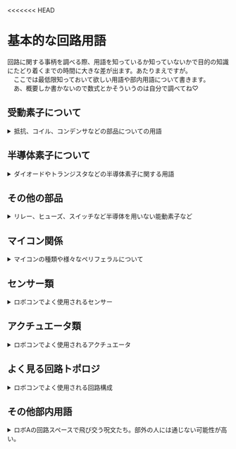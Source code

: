<<<<<<< HEAD
# 基本的な回路用語  

回路に関する事柄を調べる際、用語を知っているか知っていないかで目的の知識にたどり着くまでの時間に大きな差が出ます。あたりまえですが。  
　ここでは最低限知っておいて欲しい用語や部内用語について書きます。  
　あ、概要しか書かないので数式とかそういうのは自分で調べてね♡

## 受動素子について

<details><summary> 抵抗、コイル、コンデンサなどの部品についての用語</summary><div>

### 受動素子

- 抵抗・コイル・コンデンサなどの能動的な動作（整流・増幅など）をしない素子  

### 抵抗

- 印加電圧に比例して電流が流れる素子
- レジスタンス（R）
  - 電流を妨げる度合。単位はΩ（オーム）
- コンダクタンス（G）
  - 電流を流す度合。レジスタンスの逆数。
  - 単位はS（ジーメンス）
- 定格電力
  - 抵抗素子で消費させられる最大電力
  - ロボA内では単に定格ともいう
  - カーボン抵抗であれば1/2W、1/4W、1/6Wなどのものが多い
- 許容誤差
  - 抵抗器の製品としての抵抗値のばらつき具合
- カーボン抵抗
  - 一番よく使われる抵抗。安いが許容誤差が大きい（±5%が多い）。
- 金属皮膜抵抗
  - 高精度のものが多いので精度が必要な場面でよく使用される。
- セメント抵抗
  - 定格電力が大きいものが多い。
  - 寄生インダクタンス大きいがちなので一応注意（巻線抵抗のタイプが多いから）
  - 焼けると割と独特の匂いがする。鉄板を焼いたにおいというかなんというか
- シャント抵抗
  - 電流検出に使用される抵抗
  - オームの法則より抵抗両端の電圧を測定すれば流れている電流がわかる
  - 損失を減らすため抵抗値がミリオームオーダーの製品が多い
- 可変抵抗
  - 抵抗値を可変させることのできる抵抗
  - 半固定抵抗
    - 可変抵抗の中でも特にドライバーなどで調整するタイプのものを指す

### インダクタ（コイル）

- 流れる電流の微分値に比例して電圧が発生する素子。
- 印加電圧の積分値に比例して電流が流れる素子とも言える。
- 磁場にエネルギー蓄える。
- 「電流の変化を妨げる素子」ていうのがイメージしやすいかな？
- インダクタンス（L）
  - 巻線に電流 I が流れるときの巻線を貫く磁束 Φ であるときの比例係数（wiki丸コピ）
  - 大きいほど電流の変化によって発生する電圧が大きくなる。
  - 単位はH（ヘンリー）
- 定格電流
  - インダクタ素子に流してよい最大電流。
  - 超えると「飽和」する。
- 飽和
  - インダクタが蓄えられるエネルギーの最大値より大きなエネルギ を蓄えさせた時に、インダクタンスが急激に小さくなる現象
  - 定格電流以上の電流を流した時におこる
  - 急に大電流が流れて周辺の素子を破壊する可能性があるので注意
- コア
  - コイルを巻く心材
  - 鉄やフェライトがよく用いられる
- トロイダルコイル
  - トーラス型のコアにコイルを巻いたインダクタ
- トランス
  - 電力を絶縁して伝達できる素子
  - あるコイルに入ってくるエネルギーをコアを介して他のコイルに伝達することができる
  - 入力コイルと出力コイルの巻き数比によって電圧を変換できる
  - GDTやFBTなどさまざまなものがあるが~~めんどいので~~当分ロボAでは使わない予感がするので略

### コンデンサ（キャパシタ）

- 流れる電流の積分値に比例して電圧が発生する素子。
- 電荷を蓄える
- 「電圧の変化を吸収する素子」として使われがち
- 静電容量、キャパシタンス（C）
  - コンデンサの蓄えられる電荷の量を表す
  - 単位はF（ファラド）
- 耐圧（定格電圧）
  - コンデンサに加えて良い最大電圧
  - 超えると燃える（物理）
- アルミ電解コンデンサ
  - 静電容量が大きいものが多い
  - 内部抵抗が大きい
  - とにかくデカい静電容量で殴りたいときに使う（大体10uF以上）
  - 極性があるので注意。間違えると爆発。
- セラミックコンデンサ
  - 周波数特性が良く、内部抵抗も小さい。
  - 平滑などに使いがち（バイパスコンデンサなど）
  - 直流電圧が印加されると静電容量が低下する　（cf.DCバイアス特性）
  - 積層タイプ（積層セラミックコンデンサ）が一般的
- フィルムコンデンサ
  - 周波数特性が良く、内部抵抗も小さい。あと耐圧高いがち
  - ノイズ吸収など、周波数高めの用途に使いがち
  - ちょっと expensive がち
- 電解二重層コンデンサ
  - 容量がｸｿﾃﾞｶなコンデンサ
  - 一般的なコンデンサがuFオーダー以下なのに対し10Fを超えるようなもの普通に売られている
  - 耐圧低め。内部抵抗デカい。
  - コンデンサとしての特性は~~クソ~~よろしくないので電源として見た方が良い
  - スーパーキャパシタともいう

### 発振器

- 水晶発振器
  - マイコンのクロックなど、精度が必要なクロック源として用いられる
  - 負荷容量として小容量のコンデンサをセットで使用する必要がある
- レゾネーター（セラロック）
  - 水晶発振器を使うほどでもないけどそれなりの精度が欲しいときに使用されるクロック源
  - 負荷容量が素子に内蔵させているタイプが便利
  - セラロックは村田製作所の商標なので注意

</div></details>

## 半導体素子について

<details><summary> ダイオードやトランジスタなどの半導体素子に関する用語</summary><div>

### ダイオード  

- 一方向にのみ電流を流す素子  
- 耐圧（逆電圧）  
  - ダイオードに印加していい最大電圧  
  - 超えると急激にダイオード両端の電圧が低下し（ブレークダウン）、大電流が流れる  
- 順方向電圧（順電圧、Vf）  
  - ダイオードのアノードからカソードに電流を流した際にアノードカソード間に生じる電圧。  
  - 流れる電流によらず（大体）一定  
  - 一般的に0.5~1V  
- 耐電流（平均順電流）  
  - ダイオードに流していい直流電流  
- パルス電流耐性（ピーク順電流）  
  - 瞬間的であれば流していい電流  
- 逆回復時間  
  - ダイオードがON状態（電流を流す）から完全なOFF状態（電流を妨げる）状態になるまでに掛かる時間  
  - 基本的に短い方が正義（例外あり）  
  - 特別短いものをファストリカバリダイオードと呼ぶ  
- ショットキーバリアダイオード  
  - 構造が普通のダイオードと違う  
  - スイッチングスピード（逆回復時間）が短い  
  - 順方向電圧が低い  
  - リーク電流（漏れ電流）が比較的大きい  
- ツェナーダイオード  
  - ブレークダウン電圧を上手く利用するダイオード  
  - 一定以上の電圧が印加された時に電流が流れるようにしたいときや、ある電圧をより高い電圧源から取り出したいときに使用する。  
- 定電流ダイオード（CRD）
  - 電圧によらず一定の電流を流すダイオード
  - LEDなどの定電流源にどうぞ

### LED  

- ダイオードの一種。電流を流すと光る  
- 一般的に順方向電圧が高い（赤、緑:2V、青、白3:V）ので乾電池一本では光らない  
- 耐電流が20mA程度のものが多いので抵抗を付けるなどして電流が流れ過ぎないようにすべし。超えると壊れる。  
- ~~急激に大電流を流すことでLEDを爆発させ攻撃する秘儀がある~~  

### トランジスタ

- ベース、コレクタ、エミッタの三端子からなる部品  
- ベースコレクタ間に流れる電流（ベース電流）にhFE（電流増幅率）を掛けた電流をコレクタエミッタ間に流す（コレクタ電流）ことができる  
- 耐圧  
  - 印加してよい最大電圧。超えると壊れる  
- 耐電流  
  - 流してよい最大電流  
- 飽和  
  - ベース電流*hFE > コレクタ電流　の状態  
  - 飽和していないとコレクタエミッタ間電圧が増大し損失が大きくなる  
- NPNトランジスタ  
  - ベース電流が正の時に正方向にコレクタ電流を流す部品  
- PNPトランジスタ  
  - ベース電流が負の時に負方向にコレクタ電流を流す部品  

### MOSFET  

- ゲート、ドレイン、ソースの三端子からなる部品  
- ゲートソース間電圧でドレインソース間の電流（ドレイン電流）を制御する
- 大電流を流す必要のある場所（モタドラなど）によく使われる。  
- 耐圧  
  - 印加してよい最大電圧。超えると壊れる。  
- 耐電流（電流容量）
  - 流してよい最大電流  
- ゲート容量  
  - ゲート端子に等価的に存在する静電容量  
  - ここの電圧を制御することでドレイン電流を制御するとも取れる
- 寄生ダイオード
  - ドレインソース間に等価的に存在するダイオード
  - こいつのせいでソース→ドレイン方向にはゲートの状態に関わらず電流がバカスカ流れてしまう（Nchの場合。Pchは逆）
  - 上手く使えば部品点数を削減できるが、逆回復時間などの特性が微妙なものも多いのでデータシートを多読しよう
- Nch-MOSFET  
  - ゲート電圧が正の時に正方向にドレイン電流を流す部品
  - Pch より性能が高くなりがち
  - ローサイドスイッチによく用いられる
- Pch-MOSFET
  - ゲート電圧が負の時に負方向にドレイン電流を流す部品
  - 逆電圧保護やハイサイドスイッチなどに用いられる
- ~~呼び方で戦争が起きる可能性がある~~
  - ~~僕は2021年度にロボAをモスフェット色に染め上げました。モスエフイーティーだと長いｼﾞｬﾝ。~~

### JFET

- ロボコンでは使いません…。
- ゲート電圧で電流を絞るイメージ。真空管に近い。

### IGBT  

- ゲート、コレクタ、エミッタの3端子からなる部品
- ゲートソース間電圧でコレクタエミッタ間の電流（コレクタ電流）を制御する
- MOSFETだと耐圧や電流容量が足りない場合よく使用される（VVVFインバータ、テスラコイル、コイルガンなど）。ロボコンで使うかは謎。
- 寄生ダイオード
  - コレクタエミッタ間に等価的に存在するダイオード
  - Nch-MOSFETと同じ
- ゲート容量
  - MOSFETと同じ。MOSFETより少し大きいものが多いかも
- 使い方は基本的にNch-MOSFETと同じ
- MOSFETと比較すると低周波大電流向き
- ~~読み方はアイジービーディーのはずだがイグブトゥと読んでいる人を観測したことがある~~

### 三端子レギュレータ
  
- 電圧を降下させ安定させる素子
- 名前の通りIN、OUT、GNDの3端子から構成される
- 余ったエネルギーを熱として消費するため効率が悪く熱くなる
- スイッチングレギュレータ（DCDCコンバータ）より出力電圧が安定する（リプル電圧が小さい）
- IN-GND間、OUT-GND間に適当なコンデンサを入れないと発振する可能性があるので注意

### コンパレータ

- 電圧を比較する素子
- V+ > V- の時activeになる
- 出力がオープンドレイン（コレクタ）のものが多いためプルアップ抵抗を忘れないようにしよう
- 出力を安定させるためヒステリシス特性を持たせるようにすることが多い

### オペアンプ

- V+ と V-の差を増幅する素子
  - 基本的に増幅率は無限大として考える
- 負帰還を掛けることで、反転増幅、非反転増幅、加算回路、減算回路、差動増幅回路、積分回路、微分回路、フィルタ回路など様々な回路を構成することができる。
- 沼
- cf.イマジナリーショート

### 信号絶縁素子

- フォトカプラ
  - 電気信号を一度光に変換し伝達する部品
  - 出力電流 = 入力電流*電流伝達率（CTR）
    - ちなみにCTRは入力電流で変化します。もっと素直になってほしい
    - ちなみにCTRは周辺温度でも変化します。もっと素直になt(ry
  - 電気で信号を伝えるわけではないので入力と出力を絶縁したいときなどに使用される
  - オプトカプラなどの別名がいくつかある
- デジタルアイソレータ
  - 強くなったフォトカプラみたいなもの
  - フォトカプラより圧倒的に速い
  - 光ではなく磁場を用いて通信する
  - 高い
- フォトカプラ・デジタルアイソレータ共にゲートドライバになっていたり（TLP250等）、アナログ量をデジタル化して伝達できたりするなど高機能な製品も多い

### 様々なIC

- ゲートドライバIC
  - MOSFETやIGBTなどゲート容量がある部品を駆動する際に使用する
  - 素早く素子をON、OFFさせるために内部にプッシュプル回路が組まれている
  - ハイサイドにNch-MOSFETを使う時などのためにブートストラップ回路を簡単に組めたり、デッドタイムを入れてくれたりするなど高機能なものも多い
- ロジックIC
  - 基本的な論理演算機能を一素子にまとめたIC
  - AND,OR,XOR,NAND,NORなどの基本的な論理素子やマルチプレクサ、シフトレジスタ、ワンショットトリガなど多種多様な種類がある。
  - 74シリーズ
    - おそらくもっとも一般的なロジックIC
    - 割と歴史のあるシリーズで、古い刻印のものを蒐集したりこれらのみでCPUやらグラフィックボードやらを組む~~変人~~ファンも多い
    - 74HC00
      - 4回路入りNAND
      - 超有名なのでこれくらいは覚えておこう

</div></details>

## その他の部品

<details><summary> リレー、ヒューズ、スイッチなど半導体を用いない能動素子など</summary><div>

### 電力制御

- リレー
  - コイルに電流を流すことで発生する磁力を用いてスイッチをON、OFFすることができる。
  - MOSFETなどより動作が確実で入力出力を絶縁できるので非常停止などに使用される
  - コイルに電流を流すというわけでサージが発生するかもしれないのでフライホイールダイオードとかを付けよう
- スイッチ類
  - モーメンタリースイッチ
    - スイッチを押している間だけONになるタイプのスイッチ
  - オルタネートスイッチ
    - スイッチを押すごとにONとOFFが切り替わるスイッチ
  - タクトスイッチ
    - ﾎﾟﾁｯと押すタイプのスイッチ
  - スライドスイッチ
    - ｶﾁｯとスライドするタイプのスイッチ
  - トグルスイッチ
    - ﾊﾟﾁｯと棒を押すタイp（ry
  - DIPスイッチ
    - スライドスイッチがいっぱいついてるやつ（語彙力）
  - ロータリースイッチ
    - ぐるぐる回して出力を選択するスイッチ
  - リードスイッチ
    - 磁石に反応してON、OFFするスイッチ
  - 非常停止スイッチ
    - ロボットに載せないといけないデカいスイッチ
    - 押すことによって回路に接続された電源が遮断されるように設置する必要がある
    - オルタネート型

### 保護素子

- ヒューズ
  - 電流が流れ過ぎたときに自らを犠牲にして回路を遮断する部品
  - 定格電流
    - 流しても良い電流値。超えると切れる。
- ポリスイッチ（リセッタブルヒューズ）
  - 電流が流れ過ぎた時に過熱によって抵抗値が大きくなり回路を保護する部品
  - ヒューズと違って復活できる。ただし一度トリップしたら冷却するために少し時間を置く必要がある
  - トリップ
    - 過熱により抵抗が大きくなった状態
  - 保持電流
    - トリップしないでいられる電流の最大値
- バリスタ
  - コイルなどによって発生するサージ電圧を吸収する部品
  - 一定以上の電圧が印加されると電流が流れる

</div></details>

## マイコン関係

<details><summary> マイコンの種類や様々なペリフェラルについて</summary><div>
  
### よくあるペリフェラル

- タイマー
  - カウントトリガーが入るたびにレジスタの値を加算（減算）していくモジュール
  - PWM
    - タイマーのカウントが一定値になったときに特定のピンをHIGHにするなどすることでPWM信号やPFM信号を生成できる
  - タイマーによってはエンコーダーモードやQEIとしてロータリーエンコーダの回転角を監視できる機能もある
- ADC（アナログデジタルコンバーター）
  - アナログ値で入力される電圧をデジタル値に変換するモジュール
  - センサーの入力などに使用される
- DAC（デジタルアナログコンバーター）
  - デジタル値で指定した電圧を出力するモジュール
- FPU
  - 浮動小数点を用いた値を計算するモジュール  
- 5Vトレラント
  - 電源電圧が3.3Vのマイコンでも5Vで信号を入力できるようにしたもの
  - stm32などのマイコンに搭載されているが、全てのピンがトレラントなわけでは無いので注意

### 様々な通信規格

- I²C
  - 2線式の同期通信
  - 出力がオープンコレクタ形式になるのでプルアップ抵抗必須
  - IICと表記されることもある
  - アイツーシー、アイアイシー、アイスクエアシーなどの呼び方がある（ロボAではアイツーシーが一般的）
- SPI
  - 4線式の同期通信
  - I2Cより早い
- UART
  - 2線式の非同期通信、をする**集積回路**
  - ロボAで最もよく使われる通信形式
  - 同期通信できるようにしたUSARTというものもある
  - 実は通信規格のことではないので注意（勘違いしてた）
- RS-232
  - 有名なシリアル通信規格
  - 古のパソコンなどに搭載されている
  - UARTの信号を正負電圧に変換したもの
- RS-422
  - RS-232の改良版
  - 差動信号により通信するのでノイズに強い
- RS-485
  - RS-422の改良版
  - 差動信号なのでノイズに強い
  - 同一データラインにたくさんの機器をつなげられる
- CAN
  - 2線式の非同期通信
  - 差動式通信のためノイズに強い
  - 差動信号に変換するためにCANトランシーバーという素子をかませる必要がある。
  - 通信速度も速くロボコン向きであることから過去幾度も導入しようとした痕跡があるが、全てロステクとなっている

### その他用語

- CPI
  - 一つの命令を実行するのに必要なクロック
- MIPS
  - 一秒間に何百万個の命令を実行できるかを表す単位
  - M（メガ）＋IPS（一秒間に実行できる命令数）
  - 高いほど性能が良い
  - クロックとは違うので注意
- レジスタを叩く
  - マイコンのレジスタ（特にSFRを指すことが多い）を直にプログラムで制御することを指す
- SFR（Special Function Register）
  - マイコンのペリフェラルなどハードウェア的な動作を決定するメモリ
  - 例えばここを制御することでGPIO出力をHIGHにしたりLOWにしたりできる


### 様々なマイコン

- PIC
  - マイコンと言えばこれ（主観）
  - CPUのCPI（一命令の実行に消費するクロック数）は微妙だがペリフェラルがそれなりに充実しており安い
  - DIP版が充実している
  - PIC10F,12F,16Fシリーズ
    - ローエンド～ミドルレンジの8bitPIC
    - 10F:6ピン、12F:8ピン、16F:8~40ピン
    - 電気科だと16F1827を載せるボードを実習で作成する
  - PIC18F
    - ハイエンドの8bitマイコン
    - 16Fシリーズなどにはないペリフェラルがあったりする
  - PIC24
    - CPUが16bitのPIC
  - dsPIC
    - CPUが16bitのPIC
    - DSP（Digital Signal Processor）機能が付いている
    - マスターコアとスレーブコアを搭載したデュアルコア構成になっているものがある
  - PIC32
    - CPUが32bitのPIC
    - 色々と強くて使いやすい
  - 開発環境はMPLABが一般的
- AVR
  - 電子工作界隈ではPICの次ぐらいに使われている印象
  - CPUがPICと比べて強い（CPIが小さい）
  - 安い
  - ATmega
    - 8bitCPUでそれなりに強い（ハードウェア乗算器あり）
    - ATMEGA328Pがarduino uno/nanoに搭載されている
  - ATtiny
    - 8bitでATmegaよりは弱い
    - 小さいパッケージのものが多い
  - MPLABや（頑張れば）arduino IDEで開発できる
- STM32
  - 強い奴
  - nucleoボードに乗ってるやつら
  - 名前の通り32bitのCPUでクロックも高いものが多い。つまり強い。
  - ロボコン界隈ではよく見る
  - ロボAではcube IDEで開発を行っている
- arduino
  - ソフトウェアでゴリ押すことによって簡単に使えるように魔改造されたマイコンボード
  - 基本的に乗っているのはAVR
  - arduino UNO
    - いわゆる普通のarduino
    - デカい割に性能はしょぼいのであんまりお勧めしない
  - arduino nano
    - 小さくなったarduino UNO
    - あんまりスペースを確保できない時に使う
  - arduino mega　
    - デカくなったarduino
    - ピン数が非常に多くロボコンでもよく使う
- teensy
  - 次世代のつよつよマイコンと一部の部員の間で盛り上がっているマイコン
  - teensy4.1
    - 32bitCPUや64bitのFPUを搭載していているつよつよ
    - ペリフェラルもUART8つにI2C、SPI、CANをそれぞれ3つずつなど非常に強い。しかもarduino mega程度の値段
    - オーバークロックすれば1GHzで動かせる
  - platform IOやarduino IDEを使用することでarduino言語で開発できる
- ESP32
  - 最近検索数がarduinoを超えたとか何とかで結構アツい~~らしい~~マイコン
  - CPUの性能も高く、WiFiやbluetoothを内蔵しているため様々な用途に使える
  - デュアルコアの製品もある
  - 無線を使いたいときにどうぞ
- TWELITE
  - 簡単に無線を使えるマイコン
  - プログラミングしなくてもピンの状態などを送信することができる
  - 標準版のTWELITE-BLUEと無線出力の強いTWELITE-REDがある
- Xbee
  - TWELITEと同じように無線を扱うマイコン
  - TWELITEよりﾁｮｯﾄめんどくさいが高機能
  - ~~僕は使ったことないのでここに何書けばいいか分からない~~
- PSoC
  - アナログ関係の機能が強化されているマイコン
  - ピンの機能を自由に入れ替えたり内部で論理回路を組んだりできるなどハードウェアに重点を置いている
  - ロボＡではstm32に浸食されてしまった。部室に使える人はもういない

</div></details>

## センサー類

<details><summary> ロボコンでよく使用されるセンサー</summary><div>

</div></details>

## アクチュエータ類

<details><summary> ロボコンでよく使用されるアクチュエータ</summary><div>

</div></details>

## よく見る回路トポロジ

<details><summary> ロボコンでよく使用される回路構成</summary><div>

</div></details>

## その他部内用語

<details><summary> ロボAの回路スペースで飛び交う呪文たち。部外の人には通じない可能性が高い。</summary><div>

- 回路電源
  - 部室奥の机の下にあるコンセント
  - 個々のコンセントを入れることで回路・設計スペースの機器全てに電源が入る
  - 絶対いつか火事になるので消防訓練しておこう
- ロリコン
  - ロータリーエンコーダー
  - ロリエンコウと呼ぶ人もいる。漢字変換してはいけません
- ようじょう~~幼女~~
  - 養生テープ
- 中の人
  - コネクタに配線を挿入する際に圧着する金属部品
  - 本名はコンタクト
- ヤニカス
  - はんだ付けしまくっている人
  - ヤニ入りはんだが一般的なのでこう呼ばれる
- 鉛中毒者
  - ヤニカスと同義
- 多読
  - メリケン語で記されたデータシートやリファレンスを読み漁ること
  - 修行だと思って頑張ってください♡
- 神
  - 設計製作回路制御全部できる人
- ギニョリズム
  - 取敢えず下ネタ言っとけばいいの精神
  - 精神的にあぼーんしたときに起こる精神異常の一種と推定される
  - 名前はありとあらゆる挨拶を下ネタに変換した伝説（笑）の先輩から
  - ロボA無形文化遺産登録済み
- 匂いフェチ
  - 部品が燃えた匂いが好きな人
  - 匂いの例
    - カーボン抵抗は焼けたプラ
    - 溶剤みたいな匂いは電解コン
    - セメント抵抗は鉄板を熱した匂いに近い。そんなに強くない。
    - トランジスタは絵の具
  - 実際匂いを覚えておくと故障個所や原因の判別が楽なので覚えて損はない
- 水筒コンデンサ
  - 水筒のように大きなコンデンサ
  - 一般的に端子がねじ端子になっている
  - 学校に持ってきて文鎮にすると教員をドン引きさせられるので是非やってみよう！！！！

=======
# 基本的な回路用語  

回路に関する事柄を調べる際、用語を知っているか知っていないかで目的の知識にたどり着くまでの時間に大きな差が出ます。あたりまえですが。  
　ここでは最低限知っておいて欲しい用語や部内用語について書きます。  
　あ、概要しか書かないので数式とかそういうのは自分で調べてね♡

## 受動素子について

<details><summary> 抵抗、コイル、コンデンサなどの部品についての用語</summary><div>

### 受動素子

- 抵抗・コイル・コンデンサなどの能動的な動作（整流・増幅など）をしない素子  

### 抵抗

- 印加電圧に比例して電流が流れる素子
- レジスタンス（R）
  - 電流を妨げる度合。単位はΩ（オーム）
- コンダクタンス（G）
  - 電流を流す度合。レジスタンスの逆数。
  - 単位はS（ジーメンス）
- 定格電力
  - 抵抗素子で消費させられる最大電力
  - ロボA内では単に定格ともいう
  - カーボン抵抗であれば1/2W、1/4W、1/6Wなどのものが多い
- 許容誤差
  - 抵抗器の製品としての抵抗値のばらつき具合
- カーボン抵抗
  - 一番よく使われる抵抗。安いが許容誤差が大きい（±5%が多い）。
- 金属皮膜抵抗
  - 高精度のものが多いので精度が必要な場面でよく使用される。
- セメント抵抗
  - 定格電力が大きいものが多い。
  - 寄生インダクタンス大きいがちなので一応注意（巻線抵抗のタイプが多いから）
  - 焼けると割と独特の匂いがする。鉄板を焼いたにおいというかなんというか
- シャント抵抗
  - 電流検出に使用される抵抗
  - オームの法則より抵抗両端の電圧を測定すれば流れている電流がわかる
  - 損失を減らすため抵抗値がミリオームオーダーの製品が多い
- 可変抵抗
  - 抵抗値を可変させることのできる抵抗
  - 半固定抵抗
    - 可変抵抗の中でも特にドライバーなどで調整するタイプのものを指す

### インダクタ（コイル）

- 流れる電流の微分値に比例して電圧が発生する素子。
- 印加電圧の積分値に比例して電流が流れる素子とも言える。
- 磁場にエネルギー蓄える。
- 「電流の変化を妨げる素子」ていうのがイメージしやすいかな？
- インダクタンス（L）
  - 巻線に電流 I が流れるときの巻線を貫く磁束 Φ であるときの比例係数（wiki丸コピ）
  - 大きいほど電流の変化によって発生する電圧が大きくなる。
  - 単位はH（ヘンリー）
- 定格電流
  - インダクタ素子に流してよい最大電流。
  - 超えると「飽和」する。
- [飽和](circuit_parts/inductor_saturation.md)
  - インダクタが蓄えられるエネルギーの最大値より大きなエネルギ を蓄えさせた時に、インダクタンスが急激に小さくなる現象
  - 定格電流以上の電流を流した時におこる
  - 急に大電流が流れて周辺の素子を破壊する可能性があるので注意
- コア
  - コイルを巻く心材
  - 鉄やフェライトがよく用いられる
- トロイダルコイル
  - トーラス型のコアにコイルを巻いたインダクタ
- トランス
  - 電力を絶縁して伝達できる素子
  - あるコイルに入ってくるエネルギーをコアを介して他のコイルに伝達することができる
  - 入力コイルと出力コイルの巻き数比によって電圧を変換できる
  - GDTやFBTなどさまざまなものがあるが~~めんどいので~~当分ロボAでは使わない予感がするので略

### コンデンサ（キャパシタ）

- 流れる電流の積分値に比例して電圧が発生する素子。
- 電荷を蓄える
- 「電圧の変化を吸収する素子」として使われがち
- 静電容量、キャパシタンス（C）
  - コンデンサの蓄えられる電荷の量を表す
  - 単位はF（ファラド）
- 耐圧（定格電圧）
  - コンデンサに加えて良い最大電圧
  - 超えると燃える（物理）
- アルミ電解コンデンサ
  - 静電容量が大きいものが多い
  - 内部抵抗が大きい
  - とにかくデカい静電容量で殴りたいときに使う（大体10uF以上）
  - 極性があるので注意。間違えると爆発。
- セラミックコンデンサ
  - 周波数特性が良く、内部抵抗も小さい。
  - 平滑などに使いがち（[バイパスコンデンサ](basic_circuit_topology/bypass_capasitor.md)など）
  - 直流電圧が印加されると静電容量が低下する　（cf.[DCバイアス特性](../circuit_parts/Capasitor_DC_bias.md)）
  - 積層タイプ（積層セラミックコンデンサ）が一般的
- フィルムコンデンサ
  - 周波数特性が良く、内部抵抗も小さい。あと耐圧高いがち
  - ノイズ吸収など、周波数高めの用途に使いがち
  - ちょっと expensive がち
- 電解二重層コンデンサ
  - 容量がｸｿﾃﾞｶなコンデンサ
  - 一般的なコンデンサがuFオーダー以下なのに対し10Fを超えるようなもの普通に売られている
  - 耐圧低め。内部抵抗デカい。
  - コンデンサとしての特性は~~クソ~~よろしくないので電源として見た方が良い
  - スーパーキャパシタともいう
- 導電性高分子アルミ固体電解コンデンサ（OSコン）
  - 電解質が個体な電解コンデンサ
  - ESR（等価直列抵抗、内部抵抗）が小さく大電流が流れる箇所のノイズ除去などに向いている。
  - 普通のアルミ電解コンデンサより長寿命
  - 電源回路の平滑やモタドラなどにどうぞ

### 発振器

- 水晶発振器
  - マイコンのクロックなど、精度が必要なクロック源として用いられる
  - 負荷容量として小容量のコンデンサをセットで使用する必要がある
- レゾネーター（セラロック）
  - 水晶発振器を使うほどでもないけどそれなりの精度が欲しいときに使用されるクロック源
  - 負荷容量が素子に内蔵させているタイプが便利
  - セラロックは村田製作所の商標なので注意

</div></details>

## 半導体素子について

<details><summary> ダイオードやトランジスタなどの半導体素子に関する用語</summary><div>

### ダイオード  

- 一方向にのみ電流を流す素子  
- 耐圧（逆電圧）  
  - ダイオードに印加していい最大電圧  
  - 超えると急激にダイオード両端の電圧が低下し（ブレークダウン）、大電流が流れる  
- 順方向電圧（順電圧、Vf）  
  - ダイオードのアノードからカソードに電流を流した際にアノードカソード間に生じる電圧。  
  - 流れる電流によらず（大体）一定  
  - 一般的に0.5~1V  
- 耐電流（平均順電流）  
  - ダイオードに流していい直流電流  
- パルス電流耐性（ピーク順電流）  
  - 瞬間的であれば流していい電流  
- 逆回復時間  
  - ダイオードがON状態（電流を流す）から完全なOFF状態（電流を妨げる）状態になるまでに掛かる時間  
  - 基本的に短い方が正義（例外あり）  
  - 特別短いものをファストリカバリダイオードと呼ぶ  
- ショットキーバリアダイオード  
  - 構造が普通のダイオードと違う  
  - スイッチングスピード（逆回復時間）が短い  
  - 順方向電圧が低い  
  - リーク電流（漏れ電流）が比較的大きい  
- ツェナーダイオード  
  - ブレークダウン電圧を上手く利用するダイオード  
  - 一定以上の電圧が印加された時に電流が流れるようにしたいときや、ある電圧をより高い電圧源から取り出したいときに使用する。  
- 定電流ダイオード（CRD）
  - 電圧によらず一定の電流を流すダイオード
  - LEDなどの定電流源にどうぞ

### LED  

- ダイオードの一種。電流を流すと光る  
- 一般的に順方向電圧が高い（赤、緑:2V、青、白3:V）ので乾電池一本では光らない  
- 耐電流が20mA程度のものが多いので抵抗を付けるなどして電流が流れ過ぎないようにすべし。超えると壊れる。  
- ~~急激に大電流を流すことでLEDを爆発させ攻撃する秘儀がある~~  

### トランジスタ

- ベース、コレクタ、エミッタの三端子からなる部品  
- ベースコレクタ間に流れる電流（ベース電流）にhFE（電流増幅率）を掛けた電流をコレクタエミッタ間に流す（コレクタ電流）ことができる  
- 耐圧  
  - 印加してよい最大電圧。超えると壊れる  
- 耐電流  
  - 流してよい最大電流  
- 飽和  
  - ベース電流*hFE > コレクタ電流　の状態  
  - 飽和していないとコレクタエミッタ間電圧が増大し損失が大きくなる  
- NPNトランジスタ  
  - ベース電流が正の時に正方向にコレクタ電流を流す部品  
- PNPトランジスタ  
  - ベース電流が負の時に負方向にコレクタ電流を流す部品  

### MOSFET  

- ゲート、ドレイン、ソースの三端子からなる部品  
- ゲートソース間電圧でドレインソース間の電流（ドレイン電流）を制御する
- 大電流を流す必要のある場所（モタドラなど）によく使われる。  
- 耐圧  
  - 印加してよい最大電圧。超えると壊れる。  
- 耐電流（電流容量）
  - 流してよい最大電流  
- ゲート容量  
  - ゲート端子に等価的に存在する静電容量  
  - ここの電圧を制御することでドレイン電流を制御するとも取れる
- 寄生ダイオード
  - ドレインソース間に等価的に存在するダイオード
  - こいつのせいでソース→ドレイン方向にはゲートの状態に関わらず電流がバカスカ流れてしまう（Nchの場合。Pchは逆）
  - 上手く使えば部品点数を削減できるが、逆回復時間などの特性が微妙なものも多いのでデータシートを多読しよう
- Nch-MOSFET  
  - ゲート電圧が正の時に正方向にドレイン電流を流す部品
  - Pch より性能が高くなりがち
  - ローサイドスイッチによく用いられる
- Pch-MOSFET
  - ゲート電圧が負の時に負方向にドレイン電流を流す部品
  - 逆電圧保護やハイサイドスイッチなどに用いられる
- ~~呼び方で戦争が起きる可能性がある~~
  - ~~僕は2021年度にロボAをモスフェット色に染め上げました。モスエフイーティーだと長いｼﾞｬﾝ。~~

### JFET

- ロボコンでは使いません…。
- ゲート電圧で電流を絞るイメージ。真空管に近い。

### IGBT  

- ゲート、コレクタ、エミッタの3端子からなる部品
- ゲートソース間電圧でコレクタエミッタ間の電流（コレクタ電流）を制御する
- MOSFETだと耐圧や電流容量が足りない場合よく使用される（VVVFインバータ、テスラコイル、コイルガンなど）。ロボコンで使うかは謎。
- 寄生ダイオード
  - コレクタエミッタ間に等価的に存在するダイオード
  - Nch-MOSFETと同じ
- ゲート容量
  - MOSFETと同じ。MOSFETより少し大きいものが多いかも
- 使い方は基本的にNch-MOSFETと同じ
- MOSFETと比較すると低周波大電流向き
- ~~読み方はアイジービーディーのはずだがイグブトゥと読んでいる人を観測したことがある~~

### 三端子レギュレータ
  
- 電圧を降下させ安定させる素子
- 名前の通りIN、OUT、GNDの3端子から構成される
- 余ったエネルギーを熱として消費するため効率が悪く熱くなる
- スイッチングレギュレータ（DCDCコンバータ）より出力電圧が安定する（リプル電圧が小さい）
- IN-GND間、OUT-GND間に適当なコンデンサを入れないと発振する可能性があるので注意

### コンパレータ

- 電圧を比較する素子
- V+ > V- の時activeになる
- 出力がオープンドレイン（コレクタ）のものが多いためプルアップ抵抗を忘れないようにしよう
- 出力を安定させるためヒステリシス特性を持たせるようにすることが多い

### オペアンプ

- V+ と V-の差を増幅する素子
  - 基本的に増幅率は無限大として考える
- [負帰還を掛けることで、反転増幅、非反転増幅、加算回路、減算回路、差動増幅回路、積分回路、微分回路、フィルタ回路など様々な回路を構成することができる。](basic_circuit_topology/OPamp_circuit_example.md)
- 沼
- cf.イマジナリーショート

### 信号絶縁素子

- フォトカプラ
  - 電気信号を一度光に変換し伝達する部品
  - 出力電流 = 入力電流*電流伝達率（CTR）
    - ちなみにCTRは入力電流で変化します。もっと素直になってほしい
    - ちなみにCTRは周辺温度でも変化します。もっと素直になt(ry
  - 電気で信号を伝えるわけではないので入力と出力を絶縁したいときなどに使用される
  - オプトカプラなどの別名がいくつかある
- デジタルアイソレータ
  - 強くなったフォトカプラみたいなもの
  - フォトカプラより圧倒的に速い
  - 光ではなく磁場を用いて通信する
  - 高い
- フォトカプラ・デジタルアイソレータ共にゲートドライバになっていたり（TLP250等）、アナログ量をデジタル化して伝達できたりするなど高機能な製品も多い

### 様々なIC

- ゲートドライバIC
  - MOSFETやIGBTなどゲート容量がある部品を駆動する際に使用する
  - 素早く素子をON、OFFさせるために内部にプッシュプル回路が組まれている
  - ハイサイドにNch-MOSFETを使う時などのためにブートストラップ回路を簡単に組めたり、デッドタイムを入れてくれたりするなど高機能なものも多い
- ロジックIC
  - 基本的な論理演算機能を一素子にまとめたIC
  - AND,OR,XOR,NAND,NORなどの基本的な論理素子やマルチプレクサ、シフトレジスタ、ワンショットトリガなど多種多様な種類がある。
  - 74シリーズ
    - おそらくもっとも一般的なロジックIC
    - 割と歴史のあるシリーズで、古い刻印のものを蒐集したりこれらのみでCPUやらグラフィックボードやらを組む~~変人~~ファンも多い
    - 74HC00
      - 4回路入りNAND
      - 超有名なのでこれくらいは覚えておこう

</div></details>

## その他の部品

<details><summary> リレー、ヒューズ、スイッチなど半導体を用いない能動素子など</summary><div>

### 電力制御

- リレー
  - コイルに電流を流すことで発生する磁力を用いてスイッチをON、OFFすることができる。
  - MOSFETなどより動作が確実で入力出力を絶縁できるので非常停止などに使用される
  - コイルに電流を流すというわけでサージが発生するかもしれないので[フライホイールダイオード](basic_circuit_topology/flywheel_diode.md)とかを付けよう
- スイッチ類
  - モーメンタリースイッチ
    - スイッチを押している間だけONになるタイプのスイッチ
  - オルタネートスイッチ
    - スイッチを押すごとにONとOFFが切り替わるスイッチ
  - タクトスイッチ
    - ﾎﾟﾁｯと押すタイプのスイッチ
  - スライドスイッチ
    - ｶﾁｯとスライドするタイプのスイッチ
  - トグルスイッチ
    - ﾊﾟﾁｯと棒を押すタイp（ry
  - DIPスイッチ
    - スライドスイッチがいっぱいついてるやつ（語彙力）
  - ロータリースイッチ
    - ぐるぐる回して出力を選択するスイッチ
  - リードスイッチ
    - 磁石に反応してON、OFFするスイッチ
  - 非常停止スイッチ
    - ロボットに載せないといけないデカいスイッチ
    - 押すことによって回路に接続された電源が遮断されるように設置する必要がある
    - オルタネート型

### 保護素子

- ヒューズ
  - 電流が流れ過ぎたときに自らを犠牲にして回路を遮断する部品
  - 定格電流
    - 流しても良い電流値。超えると切れる。
- ポリスイッチ（リセッタブルヒューズ）
  - 電流が流れ過ぎた時に過熱によって抵抗値が大きくなり回路を保護する部品
  - ヒューズと違って復活できる。ただし一度トリップしたら冷却するために少し時間を置く必要がある
  - トリップ
    - 過熱により抵抗が大きくなった状態
  - 保持電流
    - トリップしないでいられる電流の最大値
- バリスタ
  - コイルなどによって発生するサージ電圧を吸収する部品
  - 一定以上の電圧が印加されると電流が流れる

</div></details>

## マイコン関係

<details><summary> マイコンの種類や様々なペリフェラルについて</summary><div>
  
### よくあるペリフェラル

- タイマー
  - カウントトリガーが入るたびにレジスタの値を加算（減算）していくモジュール
  - PWM
    - タイマーのカウントが一定値になったときに特定のピンをHIGHにするなどすることでPWM信号やPFM信号を生成できる
  - タイマーによってはエンコーダーモードやQEIとしてロータリーエンコーダの回転角を監視できる機能もある
- ADC（アナログデジタルコンバーター）
  - アナログ値で入力される電圧をデジタル値に変換するモジュール
  - センサーの入力などに使用される
- DAC（デジタルアナログコンバーター）
  - デジタル値で指定した電圧を出力するモジュール
- FPU
  - 浮動小数点を用いた値を計算するモジュール  
- 5Vトレラント
  - 電源電圧が3.3Vのマイコンでも5Vで信号を入力できるようにしたもの
  - stm32などのマイコンに搭載されているが、全てのピンがトレラントなわけでは無いので注意

### 様々な通信規格

- [I²C](micro_controller/I2C_introduction.md)
  - 2線式の同期通信
  - 出力がオープンコレクタ形式になるのでプルアップ抵抗必須
  - IICと表記されることもある
  - アイツーシー、アイアイシー、アイスクエアシーなどの呼び方がある（ロボAではアイツーシーが一般的）
- [SPI](micro_controller/SPI_introduction.md)
  - 4線式の同期通信
  - I2Cより早い
- [UART](micro_controller/UART_introduction.md)
  - 2線式の非同期通信、をする**集積回路**
  - ロボAで最もよく使われる通信形式
  - 同期通信できるようにしたUSARTというものもある
  - 実は通信規格のことではないので注意（勘違いしてた）
- RS-232
  - 有名なシリアル通信規格
  - 古のパソコンなどに搭載されている
  - UARTの信号を正負電圧に変換したもの
- RS-422
  - RS-232の改良版
  - 差動信号により通信するのでノイズに強い
- RS-485
  - RS-422の改良版
  - 差動信号なのでノイズに強い
  - 同一データラインにたくさんの機器をつなげられる
- CAN
  - 2線式の非同期通信
  - 差動式通信のためノイズに強い
  - 差動信号に変換するためにCANトランシーバーという素子をかませる必要がある。
  - 通信速度も速くロボコン向きであることから過去幾度も導入しようとした痕跡があるが、全てロステクとなっている

### その他用語

- CPI
  - 一つの命令を実行するのに必要なクロック
- MIPS
  - 一秒間に何百万個の命令を実行できるかを表す単位
  - M（メガ）＋IPS（一秒間に実行できる命令数）
  - 高いほど性能が良い
  - クロックとは違うので注意
- レジスタを叩く
  - マイコンのレジスタ（特にSFRを指すことが多い）を直にプログラムで制御することを指す
- SFR（Special Function Register）
  - マイコンのペリフェラルなどハードウェア的な動作を決定するメモリ
  - 例えばここを制御することでGPIO出力をHIGHにしたりLOWにしたりできる


### 様々なマイコン

- PIC
  - マイコンと言えばこれ（主観）
  - CPUのCPI（一命令の実行に消費するクロック数）は微妙だがペリフェラルがそれなりに充実しており安い
  - DIP版が充実している
  - PIC10F,12F,16Fシリーズ
    - ローエンド～ミドルレンジの8bitPIC
    - 10F:6ピン、12F:8ピン、16F:8~40ピン
    - 電気科だと16F1827を載せるボードを実習で作成する
  - PIC18F
    - ハイエンドの8bitマイコン
    - 16Fシリーズなどにはないペリフェラルがあったりする
  - PIC24
    - CPUが16bitのPIC
  - dsPIC
    - CPUが16bitのPIC
    - DSP（Digital Signal Processor）機能が付いている
    - マスターコアとスレーブコアを搭載したデュアルコア構成になっているものがある
  - PIC32
    - CPUが32bitのPIC
    - 色々と強くて使いやすい
  - 開発環境はMPLABが一般的
- AVR
  - 電子工作界隈ではPICの次ぐらいに使われている印象
  - CPUがPICと比べて強い（CPIが小さい）
  - 安い
  - ATmega
    - 8bitCPUでそれなりに強い（ハードウェア乗算器あり）
    - ATMEGA328Pがarduino uno/nanoに搭載されている
  - ATtiny
    - 8bitでATmegaよりは弱い
    - 小さいパッケージのものが多い
  - MPLABや（頑張れば）arduino IDEで開発できる
- STM32
  - 強い奴
  - nucleoボードに乗ってるやつら
  - 名前の通り32bitのCPUでクロックも高いものが多い。つまり強い。
  - ロボコン界隈ではよく見る
  - ロボAではcube IDEで開発を行っている
- arduino
  - ソフトウェアでゴリ押すことによって簡単に使えるように魔改造されたマイコンボード
  - 基本的に乗っているのはAVR
  - arduino UNO
    - いわゆる普通のarduino
    - デカい割に性能はしょぼいのであんまりお勧めしない
  - arduino nano
    - 小さくなったarduino UNO
    - あんまりスペースを確保できない時に使う
  - arduino mega　
    - デカくなったarduino
    - ピン数が非常に多くロボコンでもよく使う
- teensy
  - 次世代のつよつよマイコンと一部の部員の間で盛り上がっているマイコン
  - teensy4.1
    - 32bitCPUや64bitのFPUを搭載していているつよつよ
    - ペリフェラルもUART8つにI2C、SPI、CANをそれぞれ3つずつなど非常に強い。しかもarduino mega程度の値段
    - オーバークロックすれば1GHzで動かせる
  - platform IOやarduino IDEを使用することでarduino言語で開発できる
- ESP32
  - 最近検索数がarduinoを超えたとか何とかで結構アツい~~らしい~~マイコン
  - CPUの性能も高く、WiFiやbluetoothを内蔵しているため様々な用途に使える
  - デュアルコアの製品もある
  - 無線を使いたいときにどうぞ
- TWELITE
  - 簡単に無線を使えるマイコン
  - プログラミングしなくてもピンの状態などを送信することができる
  - 標準版のTWELITE-BLUEと無線出力の強いTWELITE-REDがある
- Xbee
  - TWELITEと同じように無線を扱うマイコン
  - TWELITEよりﾁｮｯﾄめんどくさいが高機能
  - ~~僕は使ったことないのでここに何書けばいいか分からない~~
- PSoC
  - アナログ関係の機能が強化されているマイコン
  - ピンの機能を自由に入れ替えたり内部で論理回路を組んだりできるなどハードウェアに重点を置いている
  - ロボＡではstm32に浸食されてしまった。部室に使える人はもういない

</div></details>

## センサー類

<details><summary> ロボコンで使用されるセンサー</summary><div>  

- 光センサー
  - ライントレースなどに使用できる。
- ロータリーエンコーダ
  - タイヤの回転などを調べる際に使用する
- リミットスイッチ
  - ロボットが壁にあったり、アームなどの回転を制限したいときなどに使える
  - 要はただのプッシュスイッチ
- 加速度センサー
  - ロボットの速度や向きなどを調べる時に使える。
- 電流センサ
  - シャント抵抗型
    - 抵抗の両端の電圧を測定することで電流をしらべる方式
    - V=IRよりわかる
  - ホール素子型
    - コイルに電流を流すと磁場が発生するわけだが、その磁場の強さを調べることで電流を検知する
    - 入力と出力を絶縁することができるので安全性が高い。が、モーターによる磁場などがノイズになり得るので注意。

</div></details>

## アクチュエータ類

<details><summary> ロボコンでよく使用されるアクチュエータ</summary><div>

- DCモーター
  - ただ電流を流すだけで動く楽なモーター
  - コギングトルクなどめんどくさい要素も多い
- ステッピングモーター
  - 正確な位置決めなどが得意なモーター
  - 3dプリンタなどにも使用されいている
- サーボモーター
  - 回転角を送れば勝手にその角度になってくれる便利なやつ
  - 基本的にトルクなどがしょぼいので負荷のかかる場所には向かない
- BLDC（ブラシレスモーター）
  - いい感じに電流を流さないと回らないモーター
  - 速度やトルクなどの特性を自由に制御することができるので大きな可能性を秘めている
  - DCモーターと比べてエネルギー密度を大きくしやすい
  - ベクトル制御など、真面目に制御しようとすると結構難しかったりする。
- 電磁弁
  - エアーの制御に使用する。
  - 電流を流したときにエアーを通すなどできる。
  - 中身はリレーと似ているのでサージで半導体素子を壊さないように[フライホイールダイオード](basic_circuit_topology/flywheel_diode.md)を挿入しよう。
- ソレノイド
  - 電気を流すことでシリンダを直線的に動かすことができる部品
  - 押し出しなどに使用できる
  - 基本的にストロークはあまり長くないので注意

</div></details>

## よく見る回路トポロジ

<details><summary> ロボコンでよく使用される回路構成</summary><div>

### 基本要素
- ハーフブリッジ
  - スイッチング素子二つを直列に接続したもの
- フルブリッジ
  - ハーフブリッジ二つを並列につなげたもの。
  - モータードライバとしてよく使われる。
- [プルアップ・プルダウン](basic_circuit_topology/pull_up%26pull_down.md)
  - 信号の入出力がHIGHかLOWに確定するようにするために抵抗を購入する方法
- チャージポンプ
  - コンデンサとスイッチング素子を用いて様々な電圧を出力する回路
  - [ブートストラップ](basic_circuit_topology/boot-strap.md)
    - ハーフブリッジにおいてハイサイドにNch-MOSFETなどを使用するときに用いる回路
- フィルタ
  - 特定の周波数の信号を通したり遮断したりするときに使用する回路
  - [ローパスフィルタ](basic_circuit_topology/Low-pass-filter_circuit.md)
    - 低周波の信号のみを通す回路
    - センサーの入力などに挿入することでノイズを減らせる
  - ハイパスフィルタ
    - 高周波の信号のみを通す回路
    - DCバイアスなどを取り除きたいときにつかえるかも
  - バンドパスフィルタ
    - 特定の周波数のみを通す回路
    - ラジオなどで使われる
  - バンドストップフィルタ
    - 特定の周波数のみを遮断する回路
- [オペアンプを使用する増幅回路](basic_circuit_topology/OPamp_circuit_example.md)
  - 非反転増幅回路
    - 入力された信号を増幅できる回路
  - 反転増幅回路
    - 入力された信号を反転させて増幅させる回路
    - つまりゲインがマイナス
  - 差動増幅回路
    - 入力された二つの信号の電位差を増幅する回路
    - シャント抵抗式の電流センサなどに用いられる

### 電力系
- スイッチング電源
  - MOSFETなどの半導体スイッチング素子を高速でONOFFさせることによって電力を変換する回路
  - 降圧チョッパ
    - 電圧を下げる回路
  - 昇圧チョッパ
    - 電圧を上げる回路
  - 昇降圧チョッパ
    - 電圧をあげたり下げたりできる回路
  - 絶縁DCDC
    - 入力と出力を、GNDも含めて分けることができる回路
    - 基本的にトランスを使って電力を伝達する
    - モジュールとして手軽に扱えるようになっているパーツがあるのでそれを使うのが吉
    - フライバックコンバータ
      - 小電力な絶縁コンバータに使われる
    - フォワードコンバータ
      - 中電力な絶縁コンバータに使われる
- ロードスイッチ
  - MOSFET等を使用する電源をONOFFするような回路
  - ハイサイドスイッチ
    - 電源のプラス側を遮断するような回路
    - 一般的にPch-MOSFETが使用される
  - ローサイドスイッチ
    - 電源のマイナス側（GND）を遮断するような回路
    - 一般的にNch-MOSFETが使用される
    - MOSFETのON抵抗によってGNDが浮く可能性などの危険性があるため基本的には非推奨

</div></details>

## その他部内用語

<details><summary> ロボAの回路スペースで飛び交う呪文たち。部外の人には通じない可能性が高い。</summary><div>

- 回路電源
  - 部室奥の机の下にあるコンセント
  - 個々のコンセントを入れることで回路・設計スペースの機器全てに電源が入る
  - 絶対いつか火事になるので消防訓練しておこう
- ロリコン
  - ロータリーエンコーダー
  - ロリエンコウと呼ぶ人もいる。漢字変換してはいけません
- ようじょう~~幼女~~
  - 養生テープ
- 中の人
  - コネクタに配線を挿入する際に圧着する金属部品
  - 本名はコンタクト
- ヤニカス
  - はんだ付けしまくっている人
  - ヤニ入りはんだが一般的なのでこう呼ばれる
- 鉛中毒者
  - ヤニカスと同義
- 多読
  - メリケン語で記されたデータシートやリファレンスを読み漁ること
  - 修行だと思って頑張ってください♡
- 神
  - 設計製作回路制御全部できる人
- ギニョリズム
  - 取敢えず下ネタ言っとけばいいの精神
  - 精神的にあぼーんしたときに起こる精神異常の一種と推定される
  - 名前はありとあらゆる挨拶を下ネタに変換した伝説（笑）の先輩から
  - ロボA無形文化遺産登録済み
- 匂いフェチ
  - 部品が燃えた匂いが好きな人
  - 匂いの例
    - カーボン抵抗は焼けたプラ
    - 溶剤みたいな匂いは電解コン
    - セメント抵抗は鉄板を熱した匂いに近い。そんなに強くない。
    - トランジスタは絵の具
  - 実際匂いを覚えておくと故障個所や原因の判別が楽なので覚えて損はない
- 水筒コンデンサ
  - 水筒のように大きなコンデンサ
  - 一般的に端子がねじ端子になっている
  - 学校に持ってきて文鎮にすると教員をドン引きさせられるので是非やってみよう！！！！

>>>>>>> ce5bb3aad07fe4a467d06ca857955e44822ee883
</div></details>